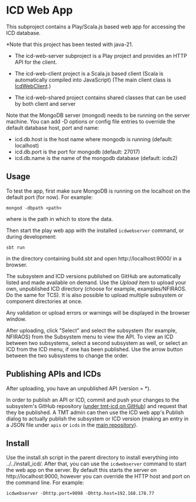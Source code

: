 ICD Web App
===========

This subproject contains a Play/Scala.js based web app for accessing the ICD database.

*Note that this project has been tested with java-21.

* The icd-web-server subproject is a Play project and provides an HTTP API for the client.

* The icd-web-client project is a Scala.js based client (Scala is automatically compiled into JavaScript)
  (The main client class is [IcdWebClient](../icd-web-client/src/main/scala/icd/web/client/IcdWebClient.scala).)

* The icd-web-shared project contains shared classes that can be used by both client and server

Note that the MongoDB server (mongod) needs to be running on the server machine.
You can add -D options or config file entries to override the default database host, port and name:

* icd.db.host is the host name where mongodb is running (default: localhost)
* icd.db.port is the port for mongodb (default: 27017)
* icd.db.name is the name of the mongodb database (default: icds2)

Usage
-----

To test the app, first make sure MongoDB is running on the localhost on the default port (for now).
For example:

    mongod -dbpath <path>

where <path> is the path in which to store the data.
 
Then start the play web app with the installed `icdwebserver` command, or during development:

    sbt run

in the directory containing build.sbt and open http://localhost:9000/ in a browser.

The subsystem and ICD versions published on GitHub are automatically listed and made available on demand.
Use the *Upload* item to upload your own, unpublished ICD directory (choose for example, examples/NFIRAOS. Do the same for TCS).
It is also possible to upload multiple subsystem or component directories at once. 

Any validation or upload errors or warnings will be displayed in the browser window.

After uploading, click "Select" and select the subsystem (for example, NFIRAOS) from the Subsystem menu to view the API. 
To view an ICD between two subsystems, select a second subsystem as well, or select an ICD
from the ICD menu, if one has been published. Use the arrow button between the two subsystems to
change the order.

Publishing APIs and ICDs
------------------------

After uploading, you have an unpublished API (version = *). 

In order to publish an API or ICD, commit and push your changes to the subsystem's GitHub repository ([under tmt-icd on GitHub](https://github.com/tmt-icd))
and request that they be published. A TMT admin can then use the ICD web app's Publish dialog 
to actually publish the subsystem or ICD version (making an entry in a JSON file under `apis` or `icds` in the
[main repository](https://github.com/tmt-icd/ICD-Model-Files.git)).

Install
-------

Use the install.sh script in the parent directory to install everything into ../../install_icd/.
After that, you can use the `icdwebserver` command to start the web app on the server.
By default this starts the server on http://localhost:9000, however you can override the HTTP host and port on
the command line. For example:

    icdwebserver -Dhttp.port=9898 -Dhttp.host=192.168.178.77
